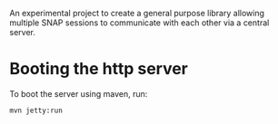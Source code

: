 An experimental project to create a general purpose library allowing multiple SNAP sessions to communicate with each other via a central server.

# Booting the http server

To boot the server using maven, run:

```bash
mvn jetty:run
```
